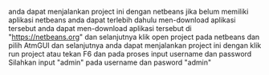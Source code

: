 anda dapat menjalankan project ini dengan netbeans
jika belum memiliki aplikasi netbeans anda dapat terlebih dahulu men-download aplikasi tersebut
anda dapat men-download aplikasi tersebut di "https://netbeans.org"
dan selanjutnya klik open project pada netbeans
dan pilih AtmGUI
dan selanjutnya anda dapat menjalankan project ini dengan klik run project atau tekan F6
dan pada proses input username dan password
Silahkan input "admin" pada username dan pasword "admin"
